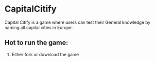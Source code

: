 # CapitalCitify
Capital Citify is a game where users can test their General knowledge by naming all capital cities in Europe.

## Hot to run the game:
1. Either fork or download the game 
